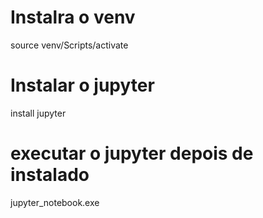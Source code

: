 

# Instalra o venv
source venv/Scripts/activate

# Instalar o jupyter
install jupyter


# executar o jupyter depois de instalado
jupyter_notebook.exe

